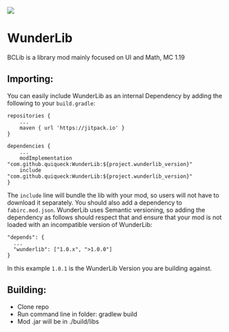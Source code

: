 [![](https://jitpack.io/v/quiqueck/WunderLib.svg)](https://jitpack.io/#quiqueck/WunderLib)

# WunderLib

BCLib is a library mod mainly focused on UI and Math, MC 1.19

## Importing:

You can easily include WunderLib as an internal Dependency by adding the following to your `build.gradle`:

```
repositories {
    ...
    maven { url 'https://jitpack.io' } 
}
```

```
dependencies {
    ...
    modImplementation "com.github.quiqueck:WunderLib:${project.wunderlib_version}"
    include "com.github.quiqueck:WunderLib:${project.wunderlib_version}"
}
```

The `include` line will bundle the lib with your mod, so users will not have to download it separately.
You should also add a dependency to `fabirc.mod.json`. WunderLib uses Semantic versioning, so adding the dependency as
follows should respect that and ensure that your mod is not loaded with an incompatible version of WunderLib:

```
"depends": {
  ...
  "wunderlib": ["1.0.x", ">1.0.0"]
}
```

In this example `1.0.1` is the WunderLib Version you are building against.

## Building:

* Clone repo
* Run command line in folder: gradlew build
* Mod .jar will be in ./build/libs
